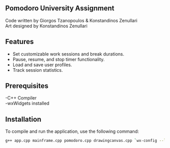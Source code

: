 ## **Pomodoro University Assignment**

Code written by Giorgos Tzanopoulos & Konstandinos Zenullari
<br>Art designed by Konstandinos Zenullari



## Features
- Set customizable work sessions and break durations.
- Pause, resume, and stop timer functionality.
- Load and save user profiles.
- Track session statistics.

## Prerequisites
-C++ Compiler 
<br>-wxWidgets installed

## Installation

To compile and run the application, use the following command:

```bash
g++ app.cpp mainframe.cpp pomodoro.cpp drawingcanvas.cpp `wx-config --libs --cxxflags` -pthread -o Pomodoro
